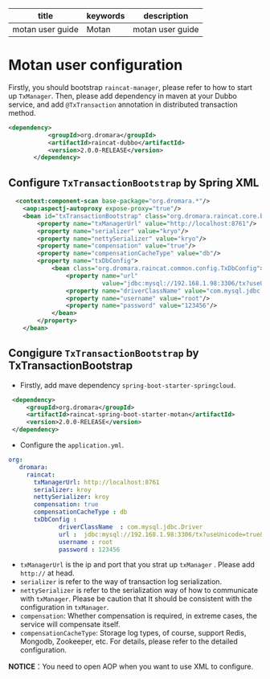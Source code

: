 | title            | keywords | description      |
| ---------------- | -------- | ---------------- |
| motan user guide | Motan    | motan user guide |

# Motan user configuration

Firstly, you should bootstrap `raincat-manager`, please refer to how to start up `TxManager`. Then, please add dependency in maven at your Dubbo service, and add `@TxTransaction` annotation in distributed transaction method.

```xml
<dependency>
           <groupId>org.dromara</groupId>
           <artifactId>raincat-dubbo</artifactId>
           <version>2.0.0-RELEASE</version>
       </dependency>
```

## Configure `TxTransactionBootstrap` by Spring XML

```xml
  <context:component-scan base-package="org.dromara.*"/>
    <aop:aspectj-autoproxy expose-proxy="true"/>
    <bean id="txTransactionBootstrap" class="org.dromara.raincat.core.bootstrap.TxTransactionBootstrap">
        <property name="txManagerUrl" value="http://localhost:8761"/>
        <property name="serializer" value="kryo"/>
        <property name="nettySerializer" value="kryo"/>
        <property name="compensation" value="true"/>
        <property name="compensationCacheType" value="db"/>
        <property name="txDbConfig">
            <bean class="org.dromara.raincat.common.config.TxDbConfig">
                <property name="url"
                          value="jdbc:mysql://192.168.1.98:3306/tx?useUnicode=true&amp;characterEncoding=utf8"/>
                <property name="driverClassName" value="com.mysql.jdbc.Driver"/>
                <property name="username" value="root"/>
                <property name="password" value="123456"/>
            </bean>
        </property>
    </bean>
```

## Congigure `TxTransactionBootstrap` by TxTransactionBootstrap

* Firstly, add mave dependency `spring-boot-starter-springcloud`.

```xml
 <dependency>
     <groupId>org.dromara</groupId>
     <artifactId>raincat-spring-boot-starter-motan</artifactId>
     <version>2.0.0-RELEASE</version>
 </dependency>
```

* Configure the `application.yml`.

```yml
org:
   dromara:
     raincat:
       txManagerUrl: http://localhost:8761
       serializer: kroy
       nettySerializer: kroy
       compensation: true
       compensationCacheType : db
       txDbConfig :
              driverClassName  : com.mysql.jdbc.Driver
              url :  jdbc:mysql://192.168.1.98:3306/tx?useUnicode=true&amp;characterEncoding=utf8
              username : root
              password : 123456
```

* `txManagerUrl` is the ip and port that you strat up `txManager` . Please add `http://` at head.
* `serializer` is refer to the way of transaction log serialization.
* `nettySerializer` is refer to the serialization way of how to communicate with `txManager`. Please be caution that It should be consistent with the configuration in `txManager`.
* `compensation`: Whether compensation is required, in extreme cases, the service will compensate itself.
* `compensationCacheType`: Storage log types, of course, support Redis, Mongodb, Zookeeper, etc. For details, please refer to the detailed configuration. 

**NOTICE**：You need to open AOP when you want to use XML to configure.

